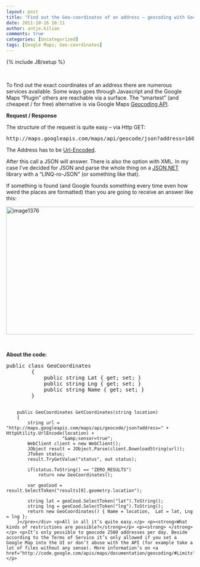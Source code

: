 ```yaml
---
layout: post
title: "Find out the Geo-coordinates of an address – geocoding with Google Maps"
date: 2011-10-16 16:11
author: antje.kilian
comments: true
categories: [Uncategorized]
tags: [Google Maps; Geo-coordinates]
---
```

{% include JB/setup %}
<p>&nbsp;</p> <p><strong> </strong></p> <p>To find out the exact coordinates of an address there are numerous services available. Some ways goes through Javascript and the Google Maps “Plugin” others are reachable via a surface. The “smartest” (and cheapest / for free) alternative is via Google Maps <a href="http://code.google.com/apis/maps/documentation/geocoding/">Geocoding API</a>.</p> <p><strong>Request / Response </strong></p> <p>The structure of the request is quite easy – via Http GET:</p> <div id="scid:812469c5-0cb0-4c63-8c15-c81123a09de7:b3d17ecc-b4d6-49d4-8b4c-f20fa85a3598" class="wlWriterEditableSmartContent" style="margin: 0px; display: inline; float: none; padding: 0px;"><pre class="c#">http://maps.googleapis.com/maps/api/geocode/json?address=1600+Amphitheatre+Parkway,+Mountain+View,+CA&amp;sensor=true</pre></div> <p>The Address has to be <a href="http://msdn.microsoft.com/en-us/library/zttxte6w.aspx">Url-Encoded</a>.</p> <p>After this call a JSON will answer. There is also the option with XML. In my case I’ve decided for JSON and parse the whole thing on a <a href="http://james.newtonking.com/pages/json-net.aspx">JSON.NET</a> library with a “LINQ-ro-JSON” (or something like that).</p> <p>If something is found (and Google founds something every time even how weird the places are formatted) than you are going to receive an answer like this:</p> <p><a href="http://code-inside.de/blog-in/wp-content/uploads/image1376.png"><img style="background-image: none; padding-left: 0px; padding-right: 0px; display: inline; padding-top: 0px; border: 0px;" title="image1376" src="http://code-inside.de/blog-in/wp-content/uploads/image1376_thumb.png" border="0" alt="image1376" width="535" height="343" /></a></p> <p>&nbsp;</p> <p><strong>About the code:</strong></p> <p><strong> </strong></p> <div id="scid:812469c5-0cb0-4c63-8c15-c81123a09de7:1dd4f5fb-f832-458f-92b9-5a0d84ad0383" class="wlWriterEditableSmartContent" style="margin: 0px; display: inline; float: none; padding: 0px;"><pre class="c#">public class GeoCoordinates
    	{
        	public string Lat { get; set; }
        	public string Lng { get; set; }
        	public string Name { get; set; }
		}

		public GeoCoordinates GetCoordinates(string location)
        {
            string url = "http://maps.googleapis.com/maps/api/geocode/json?address=" + HttpUtility.UrlEncode(location) +
                         "&amp;sensor=true";
            WebClient client = new WebClient();
            JObject result = JObject.Parse(client.DownloadString(url));
            JToken status;
            result.TryGetValue("status", out status);

            if(status.ToString() == "ZERO_RESULTS")
                return new GeoCoordinates();

            var geoCood = result.SelectToken("results[0].geometry.location");

            string lat = geoCood.SelectToken("lat").ToString();
            string lng = geoCood.SelectToken("lng").ToString();
            return new GeoCoordinates() { Name = location,  Lat = lat, Lng = lng };
        }</pre></div> <p>All in all it’s quite easy.</p> <p><strong>What kinds of restrictions are possible?</strong></p> <p><strong> </strong></p> <p>It’s only possible to geocode 2500 addresses per day. Beside according to the Terms of Service it’s only allowed if you set a Google Map into the UI or don’t abuse with the API (for example take a lot of files without any sense). More information’s on <a href="http://code.google.com/apis/maps/documentation/geocoding/#Limits">Google</a>.</p>
